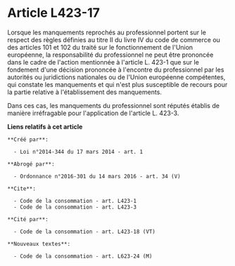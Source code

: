 # Article L423-17

Lorsque les manquements reprochés au professionnel portent sur le respect des règles définies au titre II du livre IV du code
de commerce ou des articles 101 et 102 du traité sur le fonctionnement de l'Union européenne, la responsabilité du
professionnel ne peut être prononcée dans le cadre de l'action mentionnée à l'article L. 423-1 que sur le fondement d'une
décision prononcée à l'encontre du professionnel par les autorités ou juridictions nationales ou de l'Union européenne
compétentes, qui constate les manquements et qui n'est plus susceptible de recours pour la partie relative à l'établissement
des manquements. 

Dans ces cas, les manquements du professionnel sont réputés établis de manière irréfragable pour l'application de l'article
L. 423-3.

**Liens relatifs à cet article**

	**Créé par**:

	  - Loi n°2014-344 du 17 mars 2014 - art. 1

	**Abrogé par**:

	  - Ordonnance n°2016-301 du 14 mars 2016 - art. 34 (V)

	**Cite**:

	  - Code de la consommation - art. L423-1
	  - Code de la consommation - art. L423-3

	**Cité par**:

	  - Code de la consommation - art. L423-18 (VT)

	**Nouveaux textes**:

	  - Code de la consommation - art. L623-24 (M)
